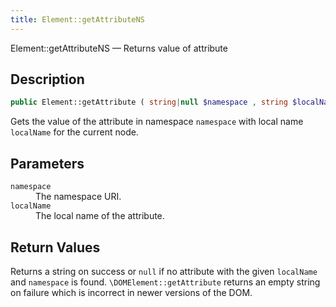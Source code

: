 ```yaml
---
title: Element::getAttributeNS
---
```


Element::getAttributeNS — Returns value of attribute

## Description ##

```php
public Element::getAttribute ( string|null $namespace , string $localName ) : string|null
```

Gets the value of the attribute in namespace `namespace` with local name `localName` for the current node.

## Parameters ##

<dl>
 <dt><code>namespace</code></dt>
 <dd>The namespace URI.</dd>
 <dt><code>localName</code></dt>
 <dd>The local name of the attribute.</dd>
</dl>

## Return Values ##

Returns a string on success or <code>null</code> if no attribute with the given `localName` and `namespace` is found. `\DOMElement::getAttribute` returns an empty string on failure which is incorrect in newer versions of the DOM.